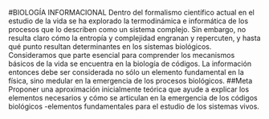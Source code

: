 #BIOLOGÍA INFORMACIONAL
Dentro del formalismo científico actual en el estudio de la vida se ha explorado la termodinámica e informática de los procesos que lo describen como un sistema complejo. Sin embargo, no resulta claro cómo la entropía y complejidad engranan y repercuten, y hasta qué punto resultan determinantes en los sistemas biológicos. Consideramos que parte esencial para comprender los mecanismos básicos de la vida se encuentra en la biología de códigos. La información entonces debe ser considerada no sólo un elemento fundamental en la física, sino medular en la emergencia de los procesos biológicos. 
##Meta 
Proponer una aproximación inicialmente teórica que ayude a explicar los elementos necesarios y cómo se articulan en la emergencia de los códigos biológicos -elementos fundamentales para el estudio de los sistemas vivos.
